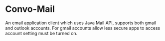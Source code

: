 # Convo-Mail
An email application client which uses Java Mail API, supports both gmail and outlook accounts. For gmail accounts allow less secure apps to access account setting must be turned on.
